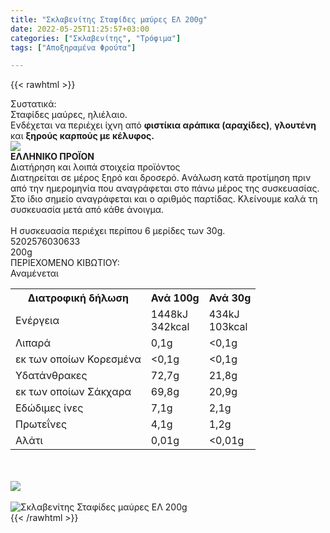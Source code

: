 ```yaml
---
title: "Σκλαβενίτης Σταφίδες μαύρες ΕΛ 200g"
date: 2022-05-25T11:25:57+03:00
categories: ["Σκλαβενίτης", "Τρόφιμα"]
tags: ["Αποξηραμένα Φρούτα"]

---
```

{{< rawhtml >}}

<div class="sload622"><div class="product"><div id="sistatika">Συστατικά:</div><div class="alltext">Σταφίδες μαύρες, ηλιέλαιο.<br>Ενδέχεται να περιέχει ίχνη από <b>φιστίκια αράπικα (αραχίδες)</b>, <b>γλουτένη</b> και <b>ξηρούς καρπούς με κέλυφος.</b></div><div id="flag"><div id="flagimage"><img src="/media/icons/gr.svg"></div><span id="flagtext"><b>ΕΛΛΗΝΙΚΟ ΠΡΟΪΟΝ</b></span></div><div id="loipa">Διατήρηση και λοιπά στοιχεία προϊόντος</div><div class="alltext">Διατηρείται σε μέρος ξηρό και δροσερό. Aνάλωση κατά προτίμηση πριν από την ημερομηνία που αναγράφεται στο πάνω μέρος της συσκευασίας. Στο ίδιο σημείο αναγράφεται και ο αριθμός παρτίδας. Κλείνουμε καλά τη συσκευασία μετά από κάθε άνοιγμα.<br><br>Η συσκευασία περιέχει περίπου 6 μερίδες των 30g.</div><div id="barcode"><div id="barimage1"></div><span id="bartext">5202576030633</span></div><div id="varos"><div id="varosimage1"></div><span id="varostext">200g</span></div><div id="kivotio">ΠΕΡΙΕΧΟΜΕΝΟ ΚΙΒΩΤΙΟΥ:<br>Αναμένεται</div><div class="tabout"><table id="diatable"><tbody><tr><th>Διατροφική δήλωση</th><th>Ανά 100g</th><th>Ανά 30g<br></th></tr><tr><td class="texr2">Ενέργεια</td><td class="texr">1448kJ<br>342kcal</td><td class="texr">434kJ<br>103kcal<br></td></tr><tr><td class="texr2">Λιπαρά</td><td class="texr">0,1g</td><td class="texr">&lt;0,1g<br></td></tr><tr><td class="gray">εκ των οποίων Κορεσµένα</td><td class="gray2">&lt;0,1g</td><td class="gray2">&lt;0,1g<br></td></tr><tr><td class="texr2">Yδατάνθρακες</td><td class="texr">72,7g</td><td class="texr">21,8g<br></td></tr><tr><td class="gray">εκ των οποίων Σάκχαρα</td><td class="gray2">69,8g</td><td class="gray2">20,9g<br></td></tr><tr><td class="texr2">Eδώδιμες ίνες</td><td class="texr">7,1g</td><td class="texr">2,1g<br></td></tr><tr><td class="texr2">Πρωτεΐνες</td><td class="texr">4,1g</td><td class="texr">1,2g<br></td></tr><tr><td class="texr2">Αλάτι</td><td class="texr">0,01g</td><td class="texr">&lt;0,01g<br></td></tr></tbody></table></div><br><br><div id="pics2"><div id="flagimage2"><img src="/media/icons/gr.svg"></div><br><div class="pimg"><img alt="Σκλαβενίτης Σταφίδες μαύρες ΕΛ 200g" title="Σκλαβενίτης Σταφίδες μαύρες ΕΛ 200g" src="/media/images/sklavenitis-stafides-mayres-el-200g.jpg"></div></div></div></div>
{{< /rawhtml >}}


